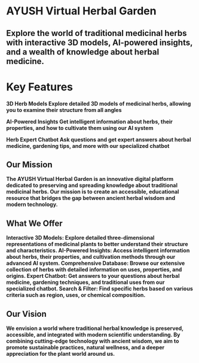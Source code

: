 # AYUSH Virtual Herbal Garden
## Explore the world of traditional medicinal herbs with interactive 3D models, AI-powered insights, and a wealth of knowledge about herbal medicine.

# Key Features
**3D Herb Models
Explore detailed 3D models of medicinal herbs, allowing you to examine their structure from all angles**

**AI-Powered Insights
Get intelligent information about herbs, their properties, and how to cultivate them using our AI system**

**Herb Expert Chatbot
Ask questions and get expert answers about herbal medicine, gardening tips, and more with our specialized chatbot**

## Our Mission
**The AYUSH Virtual Herbal Garden is an innovative digital platform dedicated to preserving and spreading knowledge about traditional medicinal herbs. Our mission is to create an accessible, educational resource that bridges the gap between ancient herbal wisdom and modern technology.**

## What We Offer
**Interactive 3D Models: Explore detailed three-dimensional representations of medicinal plants to better understand their structure and characteristics.
AI-Powered Insights: Access intelligent information about herbs, their properties, and cultivation methods through our advanced AI system.
Comprehensive Database: Browse our extensive collection of herbs with detailed information on uses, properties, and origins.
Expert Chatbot: Get answers to your questions about herbal medicine, gardening techniques, and traditional uses from our specialized chatbot.
Search & Filter: Find specific herbs based on various criteria such as region, uses, or chemical composition.**

## Our Vision
**We envision a world where traditional herbal knowledge is preserved, accessible, and integrated with modern scientific understanding. By combining cutting-edge technology with ancient wisdom, we aim to promote sustainable practices, natural wellness, and a deeper appreciation for the plant world around us.**
